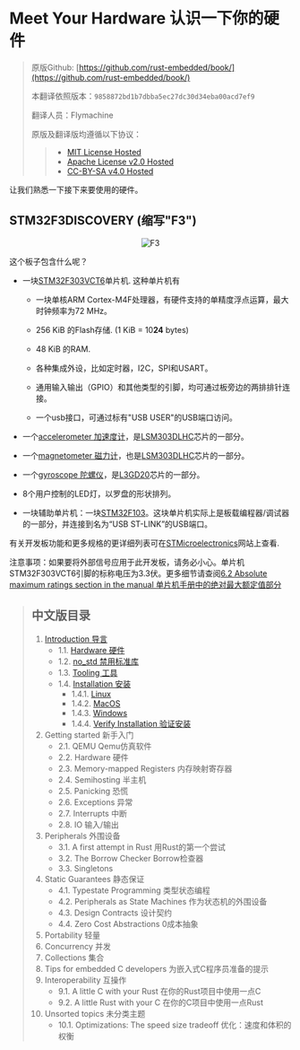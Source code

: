 # Meet Your Hardware 认识一下你的硬件

> 原版Github: [https://github.com/rust-embedded/book/](https://github.com/rust-embedded/book/)
>
> 本翻译依照版本：`9858872bd1b7dbba5ec27dc30d34eba00acd7ef9`
>
> 翻译人员：Flymachine
>
> 原版及翻译版均遵循以下协议：
>
>> - [MIT License Hosted]
>> - [Apache License v2.0 Hosted]
>> - [CC-BY-SA v4.0 Hosted]

[MIT License]: ./LICENSE-MIT
[Apache License v2.0]: ./LICENSE-APACHE
[CC-BY-SA v4.0]: ./LICENSE-CC-BY-SA
[MIT License Hosted]: https://opensource.org/licenses/MIT
[Apache License v2.0 Hosted]: http://www.apache.org/licenses/LICENSE-2.0
[CC-BY-SA v4.0 Hosted]: https://creativecommons.org/licenses/by-sa/4.0/legalcode

让我们熟悉一下接下来要使用的硬件。

## STM32F3DISCOVERY (缩写"F3")

<p align="center">
<img title="F3" src="../assets/f3.jpg">
</p>

这个板子包含什么呢？

- 一块[STM32F303VCT6](https://www.st.com/en/microcontrollers/stm32f303vc.html)单片机. 这种单片机有
  - 一块单核ARM Cortex-M4F处理器，有硬件支持的单精度浮点运算，最大时钟频率为72 MHz。

  - 256 KiB 的Flash存储. (1 KiB = 10**24** bytes)

  - 48 KiB 的RAM.

  - 各种集成外设，比如定时器，I2C，SPI和USART。

  - 通用输入输出（GPIO）和其他类型的引脚，均可通过板旁边的两排排针连接。
  
  - 一个usb接口，可通过标有"USB USER"的USB端口访问。

- 一个[accelerometer 加速度计](https://en.wikipedia.org/wiki/Accelerometer)，是[LSM303DLHC](https://www.st.com/en/mems-and-sensors/lsm303dlhc.html)芯片的一部分。

- 一个[magnetometer 磁力计](https://en.wikipedia.org/wiki/Magnetometer)，也是[LSM303DLHC](https://www.st.com/en/mems-and-sensors/lsm303dlhc.html)芯片的一部分。

- 一个[gyroscope 陀螺仪](https://en.wikipedia.org/wiki/Gyroscope)，是[L3GD20](https://www.pololu.com/file/0J563/L3GD20.pdf)芯片的一部分。

- 8个用户控制的LED灯，以罗盘的形状排列。

- 一块辅助单片机：一块[STM32F103](https://www.st.com/en/microcontrollers/stm32f103cb.html)。这块单片机实际上是板载编程器/调试器的一部分，并连接到名为“USB ST-LINK”的USB端口。

有关开发板功能和更多规格的更详细列表可在[STMicroelectronics](https://www.st.com/en/evaluation-tools/stm32f3discovery.html)网站上查看.

注意事项：如果要将外部信号应用于此开发板，请务必小心。单片机STM32F303VCT6引脚的标称电压为3.3伏。更多细节请查阅[6.2 Absolute maximum ratings section in the manual 单片机手册中的绝对最大额定值部分](https://www.st.com/resource/en/datasheet/stm32f303vc.pdf)

>## 中文版目录
>
>1. [Introduction 导言]
>    - 1.1. [Hardware 硬件]
>    - 1.2. [no_std 禁用标准库]
>    - 1.3. [Tooling 工具]
>    - 1.4. [Installation 安装]
>        - 1.4.1. [Linux]
>        - 1.4.2. [MacOS]
>        - 1.4.3. [Windows]
>        - 1.4.4. [Verify Installation 验证安装]
>2. Getting started 新手入门
>    - 2.1. QEMU Qemu仿真软件
>    - 2.2. Hardware 硬件
>    - 2.3. Memory-mapped Registers 内存映射寄存器
>    - 2.4. Semihosting 半主机
>    - 2.5. Panicking 恐慌
>    - 2.6. Exceptions 异常
>    - 2.7. Interrupts 中断
>    - 2.8. IO 输入/输出
>3. Peripherals 外围设备
>    - 3.1. A first attempt in Rust 用Rust的第一个尝试
>    - 3.2. The Borrow Checker Borrow检查器
>    - 3.3. Singletons
>4. Static Guarantees 静态保证
>    - 4.1. Typestate Programming 类型状态编程
>    - 4.2. Peripherals as State Machines 作为状态机的外围设备
>    - 4.3. Design Contracts 设计契约
>    - 4.4. Zero Cost Abstractions 0成本抽象
>5. Portability 轻量
>6. Concurrency 并发
>7. Collections 集合
>8. Tips for embedded C developers 为嵌入式C程序员准备的提示
>9. Interoperability 互操作
>    - 9.1. A little C with your Rust 在你的Rust项目中使用一点C
>    - 9.2. A little Rust with your C 在你的C项目中使用一点Rust
>10. Unsorted topics 未分类主题
>     - 10.1. Optimizations: The speed size tradeoff 优化：速度和体积的权衡
>

[Introduction 导言]: https://rustforce.net/article?id=8da8d5bf-f2af-4c9a-b3f3-567c19488871
[Hardware 硬件]: https://rustforce.net/article?id=e86bd376-948b-4e9e-a359-c419a7206ca1
[no_std 禁用标准库]: https://rustforce.net/article?id=5697689c-b8f1-4144-88fa-6f9f45ed7f83
[Tooling 工具]: https://rustforce.net/article?id=07057df5-c646-46ee-bbf6-5ce3c7a131b7
[Installation 安装]: https://rustforce.net/article?id=93e6942e-1c7c-477e-b7da-3ff1e18e4402
[Linux]: https://rustforce.net/article?id=2342532b-c85b-41b3-ad38-62865825bb9b
[MacOS]: https://rustforce.net/article?id=0e8628b4-8d92-40eb-89cd-71ae5cf373ec
[Windows]: https://rustforce.net/article?id=ac93073d-cff7-4c96-bbaf-047eceb4f13d
[Verify Installation 验证安装]: https://rustforce.net/article?id=35d99a70-bfd0-4169-b664-de44129df484